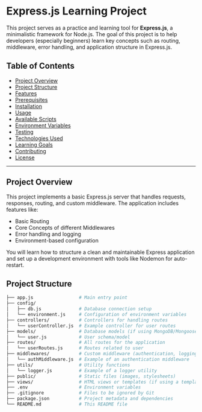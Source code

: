 # Express.js Learning Project

This project serves as a practice and learning tool for **Express.js**, a minimalistic framework for Node.js. The goal of this project is to help developers (especially beginners) learn key concepts such as routing, middleware, error handling, and application structure in Express.js.

## Table of Contents
- [Project Overview](#project-overview)
- [Project Structure](#project-structure)
- [Features](#features)
- [Prerequisites](#prerequisites)
- [Installation](#installation)
- [Usage](#usage)
- [Available Scripts](#available-scripts)
- [Environment Variables](#environment-variables)
- [Testing](#testing)
- [Technologies Used](#technologies-used)
- [Learning Goals](#learning-goals)
- [Contributing](#contributing)
- [License](#license)

---

## Project Overview

This project implements a basic Express.js server that handles requests, responses, routing, and custom middleware. The application includes features like:
- Basic Routing
- Core Concepts of different Middlewares
- Error handling and logging
- Environment-based configuration

You will learn how to structure a clean and maintainable Express application and set up a development environment with tools like Nodemon for auto-restart.

## Project Structure

```bash
├── app.js                 # Main entry point
├── config/
│   ├── db.js              # Database connection setup
│   └── environment.js     # Configuration of environment variables
├── controllers/           # Controllers for handling routes
│   └── userController.js  # Example controller for user routes
├── models/                # Database models (if using MongoDB/Mongoose)
│   └── user.js            # User schema/model
├── routes/                # All routes for the application
│   └── userRoutes.js      # Routes related to user
├── middlewares/           # Custom middleware (authentication, logging, etc.)
│   └── authMiddleware.js  # Example of an authentication middleware
├── utils/                 # Utility functions
│   └── logger.js          # Example of a logger utility
├── public/                # Static files (images, stylesheets)
├── views/                 # HTML views or templates (if using a templating engine)
├── .env                   # Environment variables
├── .gitignore             # Files to be ignored by Git
├── package.json           # Project metadata and dependencies
└── README.md              # This README file
